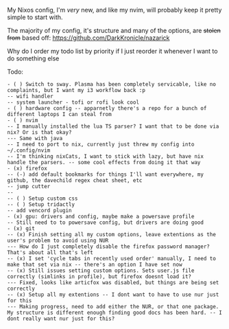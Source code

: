 My Nixos config, I'm *very* new, and like my nvim, will probably keep it pretty simple to start with.

The majority of my config, it's structure and many of the options, are ~~stolen from~~ based off:
https://github.com/DarkKronicle/nazarick

Why do I order my todo list by priority if I just reorder it whenever I want to do something else

Todo:
```neorg
- ( ) Switch to sway. Plasma has been completely servicable, like no complaints, but I want my i3 workflow back :p
-- wifi handler
-- system launcher - tofi or rofi look cool
- ( ) hardware config -- apparnetly there's a repo for a bunch of different laptops I can steal from
- ( ) nvim
-- I manually installed the lua TS parser? I want that to be done via nix? Or is that okay?
--- Same with java
-- I need to port to nix, currently just threw my config into ~/.config/nvim
-- I'm thinking nixCats, I want to stick with lazy, but have nix handle the parsers. -- some cool effects from doing it that way
- (x) firefox
-- (-) add default bookmarks for things I'll want everywhere, my github, the davechild regex cheat sheet, etc
-- jump cutter
-- 
-- ( ) Setup custom css
-- ( ) Setup tridactly
-- add vencord plugin
- (x) gpu: drivers and config, maybe make a powersave profile
-- Still need to to powersave config, but drivers are doing good
- (x) git
-- (x) Finish setting all my custom options, leave extentions as the user's problem to avoid using NUR
--- How do I just completely disable the firefox password manager? That's about all that's left
-- (x) I set 'cycle tabs in recently used order' manually, I need to make that set via nix -- there's an option I have set now
-- (x) Still issues setting custom options. Sets user.js file correctly (simlinks in profile), but firefox doesnt load it?
--- Fixed, looks like articfox was disabled, but things are being set correctly
-- (x) Setup all my extentions -- I dont want to have to use nur just for this
--- Making progress, need to add either the NUR, or that one package. My structure is different enough finding good docs has been hard. -- I dont really want nur just for this?
```
